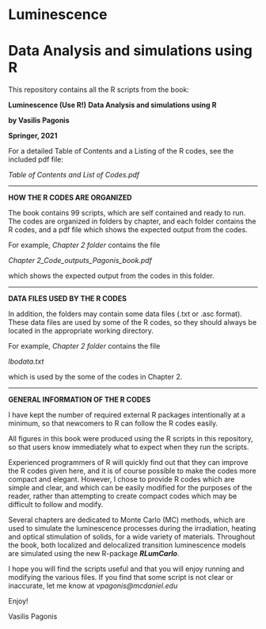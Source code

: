 # Luminescence 
# Data Analysis and simulations using R

This repository contains all the R scripts from the book:


**Luminescence (Use R!)**
**Data Analysis and simulations using R**

**by Vasilis Pagonis**

**Springer, 2021**


For a detailed Table of Contents and a Listing of the R codes, see the included pdf file:

_Table of Contents and List of Codes.pdf_

__________________________________
**HOW THE R CODES ARE ORGANIZED**

The book contains 99 scripts, which are self contained and ready to run. The codes are organized in folders by chapter, and each folder contains the R codes, and a pdf file 
which shows the expected output from the codes. 
  
For example, _Chapter 2 folder_ contains the file
   
   _Chapter 2_Code_outputs_Pagonis_book.pdf_

which shows the expected output from the codes in this folder.

__________________________________

**DATA FILES USED BY THE R CODES**

In addition, the folders may contain some data files (.txt or .asc format). These data files are used by some of the R codes, so they should always be located in the appropriate working directory.

For example,  _Chapter 2 folder_ contains the file

   _lbodata.txt_

which is used by the some of the codes in Chapter 2.

__________________________________

**GENERAL INFORMATION OF THE R CODES**

I have kept the number of required external R packages intentionally
at a minimum, so that newcomers to R can follow the R codes easily.

All figures in this book were produced using the R scripts in this repository, so that
users know immediately what to expect when they run the scripts. 

Experienced programmers of R will quickly find out that they can improve
the R codes given here, and it is of course possible to make the codes
more compact and elegant. However, I chose to provide R codes which are
simple and clear, and which can be easily modified for the purposes of the
reader, rather than attempting to create compact codes which may be difficult
to follow and modify. 

Several chapters are dedicated to Monte Carlo (MC) methods, which are used to simulate the luminescence processes during
the irradiation, heating and optical stimulation of solids, for a wide variety
of materials. 
Throughout the book, both localized and delocalized transition luminescence
models are simulated using the new R-package **_RLumCarlo_**.

I hope you will find the scripts useful and that you will enjoy running and modifying the various files.
If you find that some script is not clear or inaccurate, let me know at
_vpagonis@mcdaniel.edu_

Enjoy!

Vasilis Pagonis
